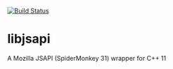 [![Build Status](https://travis-ci.org/RipcordSoftware/libjsapi.svg?branch=master)](https://travis-ci.org/RipcordSoftware/libjsapi)

# libjsapi
A Mozilla JSAPI (SpiderMonkey 31) wrapper for C++ 11
